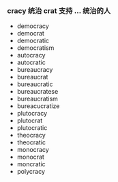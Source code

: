 ### cracy 统治 crat 支持 ... 统治的人

- democracy
- democrat
- democratic
- democratism
- autocracy
- autocratic
- bureaucracy
- bureaucrat
- bureaucratic
- bureaucratese
- bureaucratism
- bureacucratize
- plutocracy
- plutocrat
- plutocratic
- theocracy
- theocratic
- monocracy
- monocrat
- moncratic
- polycracy
